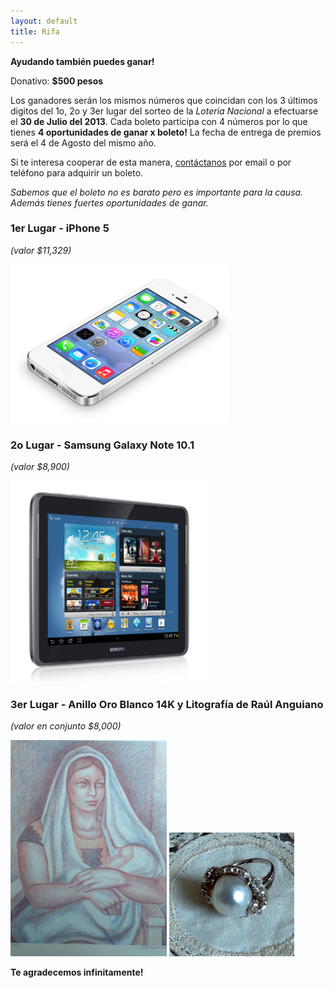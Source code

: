 ```yaml
---
layout: default
title: Rifa
---
```


**Ayudando también puedes ganar!**

Donativo: **$500 pesos**

Los ganadores serán los mismos números que coincidan con los 3 últimos digitos
del 1o, 2o y 3er lugar del sorteo de la *Loteria Nacional* a efectuarse el **30
de Julio del 2013**. Cada boleto participa con 4 números por lo que tienes **4
oportunidades de ganar x boleto!** La fecha de entrega de premios será el 4 de
Agosto del mismo año.

Si te interesa cooperar de esta manera, [contáctanos](/contacto.html) por email
o por teléfono para adquirir un boleto.

*Sabemos que el boleto no es barato pero es importante para la causa. Además
tienes fuertes oportunidades de ganar.*

### 1er Lugar - iPhone 5
*(valor $11,329)*

![1er lugar - iPhone5](/assets/images/rifa/iphone5.png)

### 2o Lugar - Samsung Galaxy Note 10.1
*(valor $8,900)*

![2o lugar - Samsung Galaxy Note 10.1](/assets/images/rifa/galaxy-note.png)

### 3er Lugar - Anillo Oro Blanco 14K y Litografía de Raúl Anguiano
*(valor en conjunto $8,000)*

![3er lugar - Litografia](/assets/images/rifa/litografia-anguiano.jpg)
![3er lugar - Anillo](/assets/images/rifa/anillo.jpg)

**Te agradecemos infinitamente!**
